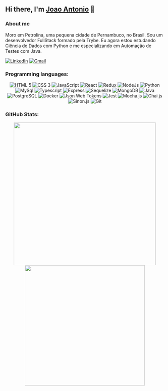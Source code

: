 ## Hi there, I'm [Joao Antonio](https://joaopsilvaa.github.io/portfolio) 👋

<!--
**JoaopSilvaa/JoaopSilvaa** is a ✨ _special_ ✨ repository because its `README.md` (this file) appears on your GitHub profile.

Here are some ideas to get you started:

- 🔭 I’m currently working on ...
- 🌱 I’m currently learning ...
- 👯 I’m looking to collaborate on ...
- 🤔 I’m looking for help with ...
- 💬 Ask me about ...
- 📫 How to reach me: ...
- 😄 Pronouns: ...
- ⚡ Fun fact: ...
-->
### About me

Moro em Petrolina, uma pequena cidade de Pernambuco, no Brasil. Sou um desenvolvedor FullStack formado pela Trybe. Eu agora estou estudando Ciência de Dados com Python e me especializando em Automação de Testes com Java.

<a href="https://www.linkedin.com/in/joaoantoniosilvaa"><img alt="LinkedIn" src="https://img.shields.io/badge/LinkedIn-0077B5?style=for-the-badge&logo=linkedin&logoColor=white" /></a>
<a href="mailto:joaopsilva.dev@gmail.com"><img alt="Gmail" src="https://img.shields.io/badge/Gmail-D14836?style=for-the-badge&logo=gmail&logoColor=white" /></a>

### Programming languages:

<div align="center">
  <img alt="HTML 5" src="https://img.shields.io/badge/HTML5-E34F26?style=for-the-badge&logo=html5&logoColor=white" /> <img alt="CSS 3"      src="https://img.shields.io/badge/CSS3-1572B6?style=for-the-badge&logo=css3&logoColor=white" /> <img alt="JavaScript" src="https://img.shields.io/badge/JavaScript-323330?style=for-the-badge&logo=javascript&logoColor=F7DF1E" /> <img alt="React" src="https://img.shields.io/badge/React-20232A?style=for-the-badge&logo=react&logoColor=61DAFB" /> <img alt="Redux" src="https://img.shields.io/badge/Redux-593D88?style=for-the-badge&logo=redux&logoColor=white" /> <img alt="NodeJs" src="https://img.shields.io/badge/Node.js-339933?style=for-the-badge&logo=nodedotjs&logoColor=white" /> <img alt='Python' src="https://img.shields.io/badge/python-3670A0?style=for-the-badge&logo=python&logoColor=ffdd54" /> <br> <img alt="MySql" src="https://img.shields.io/badge/MySQL-005C84?style=for-the-badge&logo=mysql&logoColor=white" /> <img alt='Typescript' src="https://img.shields.io/badge/TypeScript-007ACC?style=for-the-badge&logo=typescript&logoColor=white" /> <img alt='Express' src="https://img.shields.io/badge/Express.js-000000?style=for-the-badge&logo=express&logoColor=white" /> <img alt='Sequelize' src="https://img.shields.io/badge/Sequelize-52B0E7?style=for-the-badge&logo=Sequelize&logoColor=white" /> <img alt='MongoDB' src="https://img.shields.io/badge/MongoDB-4EA94B?style=for-the-badge&logo=mongodb&logoColor=white" /> <img alt='Java' src="https://img.shields.io/badge/java-%23ED8B00.svg?style=for-the-badge&logo=java&logoColor=white" /> <img alt="PostgreSQL" src="https://img.shields.io/badge/PostgreSQL-316192?style=for-the-badge&logo=postgresql&logoColor=white" /> <img alt="Docker" src="https://img.shields.io/badge/docker-%230db7ed.svg?style=for-the-badge&logo=docker&logoColor=white" /> <img alt="Json Web Tokens"
src="https://img.shields.io/badge/json%20web%20tokens-323330?style=for-the-badge&logo=json-web-tokens&logoColor=white" /> <img alt="Jest"
src="https://img.shields.io/badge/Jest-323330?style=for-the-badge&logo=Jest&logoColor=white" /> <img alt="Mocha.js" src="https://img.shields.io/badge/mocha.js-323330?style=for-the-badge&logo=mocha&logoColor=Brown" /> <img alt="Chai.js"
src="https://img.shields.io/badge/chai.js-323330?style=for-the-badge&logo=chai&logoColor=red" /> <img alt="Sinon.js"
src="https://img.shields.io/badge/sinon.js-323330?style=for-the-badge&logo=sinon" /> <img alt="Git" src="https://img.shields.io/badge/GIT-E44C30?style=for-the-badge&logo=git&logoColor=white" />
</div>

### GitHub Stats:
<div align="center">
  <a href="https://github.com/anuraghazra/github-readme-stats">
    <img align="center" width="450em" src="https://github-readme-stats.vercel.app/api?username=JoaopSilvaa&count_private=true&show_icons=true&theme=algolia&include_all_commits=true" />
  </a>
  <a href="https://github.com/anuraghazra/github-readme-stats">
    <img align="center" width="380em" src="https://github-readme-stats.vercel.app/api/top-langs/?username=JoaopSilvaa&layout=compact&theme=algolia&langs_count=10&hide=shell,less,dockerfile,jinja" />
  </a> 
</div>

